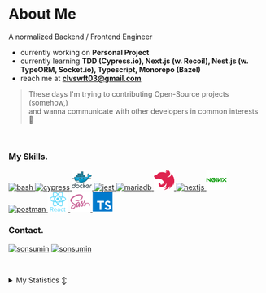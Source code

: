 # About Me

A normalized Backend / Frontend Engineer

- currently working on **Personal Project**
- currently learning **TDD (Cypress.io), Next.js (w. Recoil), Nest.js (w. TypeORM, Socket.io), Typescript, Monorepo (Bazel)**
- reach me at **clvswft03@gmail.com**

> These days I'm trying to contributing Open-Source projects (somehow,)\
> and wanna communicate with other developers in common interests 💬

&nbsp;

<h3 align="left">My Skills.</h3>
<p align="left"> <a href="https://www.gnu.org/software/bash/" target="_blank" rel="noreferrer"> <img src="https://www.vectorlogo.zone/logos/gnu_bash/gnu_bash-icon.svg" alt="bash" width="40" height="40"/> </a> <a href="https://www.cypress.io" target="_blank" rel="noreferrer"> <img src="https://raw.githubusercontent.com/simple-icons/simple-icons/6e46ec1fc23b60c8fd0d2f2ff46db82e16dbd75f/icons/cypress.svg" alt="cypress" width="40" height="40"/> </a> <a href="https://www.docker.com/" target="_blank" rel="noreferrer"> <img src="https://raw.githubusercontent.com/devicons/devicon/master/icons/docker/docker-original-wordmark.svg" alt="docker" width="40" height="40"/> </a> <a href="https://jestjs.io" target="_blank" rel="noreferrer"> <img src="https://www.vectorlogo.zone/logos/jestjsio/jestjsio-icon.svg" alt="jest" width="40" height="40"/> </a> <a href="https://mariadb.org/" target="_blank" rel="noreferrer"> <img src="https://www.vectorlogo.zone/logos/mariadb/mariadb-icon.svg" alt="mariadb" width="40" height="40"/> </a> <a href="https://nestjs.com/" target="_blank" rel="noreferrer"> <img src="https://raw.githubusercontent.com/devicons/devicon/master/icons/nestjs/nestjs-plain.svg" alt="nestjs" width="40" height="40"/> </a> <a href="https://nextjs.org/" target="_blank" rel="noreferrer"> <img src="https://cdn.worldvectorlogo.com/logos/nextjs-2.svg" alt="nextjs" width="40" height="40"/> </a> <a href="https://www.nginx.com" target="_blank" rel="noreferrer"> <img src="https://raw.githubusercontent.com/devicons/devicon/master/icons/nginx/nginx-original.svg" alt="nginx" width="40" height="40"/> </a> <a href="https://postman.com" target="_blank" rel="noreferrer"> <img src="https://www.vectorlogo.zone/logos/getpostman/getpostman-icon.svg" alt="postman" width="40" height="40"/> </a> <a href="https://reactjs.org/" target="_blank" rel="noreferrer"> <img src="https://raw.githubusercontent.com/devicons/devicon/master/icons/react/react-original-wordmark.svg" alt="react" width="40" height="40"/> </a> <a href="https://sass-lang.com" target="_blank" rel="noreferrer"> <img src="https://raw.githubusercontent.com/devicons/devicon/master/icons/sass/sass-original.svg" alt="sass" width="40" height="40"/> </a> <a href="https://www.typescriptlang.org/" target="_blank" rel="noreferrer"> <img src="https://raw.githubusercontent.com/devicons/devicon/master/icons/typescript/typescript-original.svg" alt="typescript" width="40" height="40"/> </a> </p>

<h3 align="left">Contact.</h3>
<p align="left"> <a href="https://linkedin.com/in/sonsumin" target="blank"><img align="center" src="https://raw.githubusercontent.com/rahuldkjain/github-profile-readme-generator/master/src/images/icons/Social/github.svg" alt="sonsumin" height="30" width="40" /></a> <a href="https://linkedin.com/in/sonsumin" target="blank"><img align="center" src="https://raw.githubusercontent.com/rahuldkjain/github-profile-readme-generator/master/src/images/icons/Social/linked-in-alt.svg" alt="sonsumin" height="30" width="40" /></a>
</p>

&nbsp;

<details>
 <summary>My Statistics ↕️</summary>

<!--START_SECTION:waka-->
![Code Time](http://img.shields.io/badge/Code%20Time-1%2C002%20hrs-blue)

![Profile Views](http://img.shields.io/badge/Profile%20Views-4-blue)

**🐱 My GitHub Data** 

> 🏆 1,375 Contributions in the Year 2022
 > 
> 📦 12.5 MB Used in GitHub's Storage 
 > 
> 💼 Opted to Hire
 > 
> 📜 368 Public Repositories 
 > 
> 🔑 105 Private Repositories  
 > 
**I'm a Night 🦉** 

```text
🌞 Morning    1 commits      ░░░░░░░░░░░░░░░░░░░░░░░░░   3.12% 
🌆 Daytime    11 commits     ████████░░░░░░░░░░░░░░░░░   34.38% 
🌃 Evening    11 commits     ████████░░░░░░░░░░░░░░░░░   34.38% 
🌙 Night      9 commits      ███████░░░░░░░░░░░░░░░░░░   28.12%

```
📅 **I'm Most Productive on Sunday** 

```text
Monday       0 commits      ░░░░░░░░░░░░░░░░░░░░░░░░░   0.0% 
Tuesday      5 commits      ████░░░░░░░░░░░░░░░░░░░░░   15.62% 
Wednesday    5 commits      ████░░░░░░░░░░░░░░░░░░░░░   15.62% 
Thursday     4 commits      ███░░░░░░░░░░░░░░░░░░░░░░   12.5% 
Friday       6 commits      ████░░░░░░░░░░░░░░░░░░░░░   18.75% 
Saturday     2 commits      █░░░░░░░░░░░░░░░░░░░░░░░░   6.25% 
Sunday       10 commits     ███████░░░░░░░░░░░░░░░░░░   31.25%

```


📊 **This Week I Spent My Time On** 

```text
⌚︎ Time Zone: Asia/Seoul

💬 Programming Languages: 
Other                    3 hrs 20 mins       ██████░░░░░░░░░░░░░░░░░░░   24.72% 
Python                   3 hrs 4 mins        █████░░░░░░░░░░░░░░░░░░░░   22.76% 
Bash                     1 hr 53 mins        ███░░░░░░░░░░░░░░░░░░░░░░   14.0% 
TOML                     1 hr 20 mins        ██░░░░░░░░░░░░░░░░░░░░░░░   9.88% 
INI                      1 hr 6 mins         ██░░░░░░░░░░░░░░░░░░░░░░░   8.24%

🔥 Editors: 
PyCharmCore              7 hrs 14 mins       █████████████░░░░░░░░░░░░   53.55% 
Neovim                   3 hrs 12 mins       ██████░░░░░░░░░░░░░░░░░░░   23.69% 
Browser                  3 hrs 4 mins        █████░░░░░░░░░░░░░░░░░░░░   22.76%

💻 Operating System: 
Linux                    13 hrs 31 mins      █████████████████████████   100.0%

```

**I Mostly Code in JavaScript** 

```text
JavaScript               19 repos            ██████░░░░░░░░░░░░░░░░░░░   25.0% 
TypeScript               18 repos            ██████░░░░░░░░░░░░░░░░░░░   23.68% 
Shell                    9 repos             ███░░░░░░░░░░░░░░░░░░░░░░   11.84% 
CSS                      7 repos             ██░░░░░░░░░░░░░░░░░░░░░░░   9.21% 
HTML                     5 repos             █░░░░░░░░░░░░░░░░░░░░░░░░   6.58%

```


**Timeline**

![Chart not found](https://raw.githubusercontent.com/todaypp/todaypp/master/charts/bar_graph.png) 


 Last Updated on 11/07/2022 03:54:32 UTC
<!--END_SECTION:waka-->
</details>
